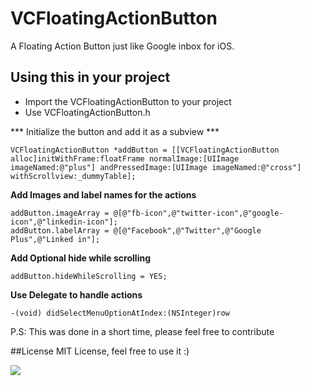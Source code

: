 # VCFloatingActionButton
A Floating Action Button just like Google inbox for iOS.

## Using this in your project
- Import the VCFloatingActionButton to your project
- Use VCFloatingActionButton.h 

*** Initialize the button and add it as a subview ***
```
VCFloatingActionButton *addButton = [[VCFloatingActionButton alloc]initWithFrame:floatFrame normalImage:[UIImage imageNamed:@"plus"] andPressedImage:[UIImage imageNamed:@"cross"] withScrollview:_dummyTable];
```

**Add Images and label names for the actions**
```
addButton.imageArray = @[@"fb-icon",@"twitter-icon",@"google-icon",@"linkedin-icon"];
addButton.labelArray = @[@"Facebook",@"Twitter",@"Google Plus",@"Linked in"];
```

**Add Optional hide while scrolling**
```
addButton.hideWhileScrolling = YES;
```

**Use Delegate to handle actions**
```
-(void) didSelectMenuOptionAtIndex:(NSInteger)row
```


P.S: This was done in a short time, please feel free to contribute

##License
MIT License, feel free to use it :)

![](http://i.imgur.com/yh4MwCB.gif)
